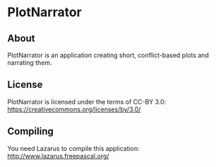 PlotNarrator
============

About
-----
PlotNarrator is an application creating short, conflict-based plots and narrating them.

License
-------
PlotNarrator is licensed under the terms of CC-BY 3.0: https://creativecommons.org/licenses/by/3.0/

Compiling
---------
You need Lazarus to compile this application: http://www.lazarus.freepascal.org/
